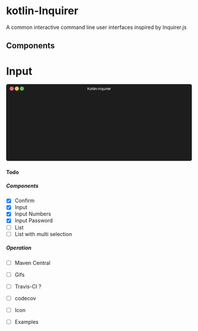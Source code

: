 # kotlin-Inquirer

A common interactive command line user interfaces inspired by Inquirer.js


## Components
# Input
<p align="center"><img src="/assets/input-component.gif?raw=true"/></p>

#### Todo
##### Components
- [x] Confirm
- [x] Input
- [x] Input Numbers
- [x] Input Password
- [ ] List
- [ ] List with multi selection

##### Operation
- [ ] Maven Central
- [ ] Gifs
- [ ] Travis-CI ?
- [ ] codecov 
- [ ] Icon
- [ ] Examples


